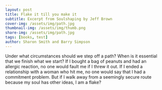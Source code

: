```yaml
---
layout: post
title: Flake it till you make it
subtitle: Excerpt from Soulshaping by Jeff Brown
cover-img: /assets/img/path.jpg
thumbnail-img: /assets/img/thumb.png
share-img: /assets/img/path.jpg
tags: [books, test]
author: Sharon Smith and Barry Simpson
---
```


Under what circumstances should we step off a path? When is it essential that we finish what we start? If I bought a bag of peanuts and had an allergic reaction, no one would fault me if I threw it out. If I ended a relationship with a woman who hit me, no one would say that I had a commitment problem. But if I walk away from a seemingly secure route because my soul has other ideas, I am a flake?